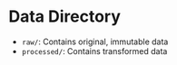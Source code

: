 
# Data Directory

- `raw/`: Contains original, immutable data
- `processed/`: Contains transformed data
